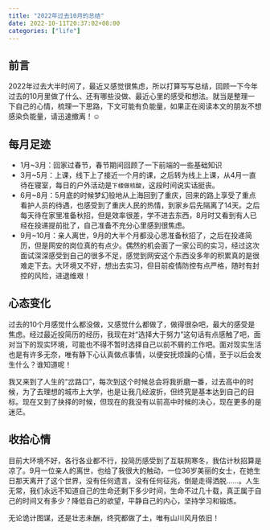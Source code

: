 ```yaml
---
title: "2022年过去10月的总结"
date: 2022-10-11T20:37:02+08:00
categories: ["life"]
---
```


## 前言

2022年过去大半时间了，最近又感觉很焦虑，所以打算写写总结，回顾一下今年过去的10月里做了什么、还有哪些没做、最近心里的感受和想法。就当是整理一下自己的心情，梳理一下思路，下文可能有负能量，如果正在阅读本文的朋友不想感染负能量，请迅速撤离！:relaxed:

## 每月足迹

* 1月~3月：回家过春节，春节期间回顾了一下前端的一些基础知识
* 3月~5月：上课，线下上了接近一个月的课，之后转为线上上课，从4月一直待在寝室，每日的户外活动是`下楼做核酸`，这段时间说实话挺丧。
* 6月~8月：5月底的时候梦幻般地从上海回到了重庆，回来的路上享受了重点看护人员的待遇，也感受到了重庆人民的热情，到家乡后先隔离了14天。之后每天待在家里准备秋招，但是效率很差，学不进去东西，8月时又看到有人已经在投递提前批了，自己准备不充分心里感到很焦虑。
* 9月~10月：亲人离世，9月的大半个月都没心思准备秋招了，之后在投递简历，但是网安的岗位真的有点少。偶然的机会面了一家公司的实习，经过这次面试深深感受到自己的很多不足，感觉到网安这个东西没多年的积累真的是很难走下去。大环境又不好，想出去实习，但目前疫情防控有点严格，随时有封控的风险，进退维艰！

## 心态变化

过去的10个月感觉什么都没做，又感觉什么都做了，做得很杂吧，最大的感受是焦虑。经过最近投简历的经历，我现在对“选择大于努力”这句话有点感触了吧，面对当下的现实环境，可能也不得不暂时选择自己以前不屑的工作吧。面对现实生活也是有许多无奈，唯有静下心认真做点事情，以便安抚烦躁的心情，至于以后会发生什么？谁知道呢！

我又来到了人生的“岔路口”，每次到这个时候总会将我折磨一番，过去高中的时候，为了去理想的城市上大学，也是让我几经波折，但终究是基本达到自己的目标。现在又到了抉择的时候，但现在的我没有以前高中时候的决心，现在更多的是迷茫。

## 收拾心情

目前大环境不好，各行各业都不行，投简历感受到了互联网寒冬，我估计秋招算是凉了。9月一位亲人的离世，也给了我很大的触动，一位36岁美丽的女士，在她生日那天离开了这个世界，没有任何遗言，没有任何征兆，倒是走得洒脱......。人生无常，我们永远不知道自己的生命还剩下多少时间，生命不过几十载，真正属于自己的时间又有多少？降低自己的欲望，平静自己的内心，坚持学习和锻炼。

无论诡计图谋，还是壮志未酬，终究都做了土，唯有山川风月依旧！
